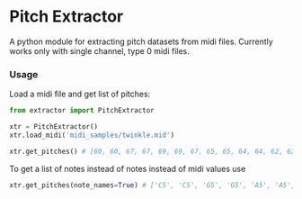 # Pitch Extractor

A python module for extracting pitch datasets from midi files. Currently works only with single channel, type 0 midi files. 

### Usage
Load a midi file and get list of pitches:

```python
from extractor import PitchExtractor

xtr = PitchExtractor()
xtr.load_midi('midi_samples/twinkle.mid')

xtr.get_pitches() # [60, 60, 67, 67, 69, 69, 67, 65, 65, 64, 64, 62, 62, 60]
```

To get a list of notes instead of notes instead of midi values use 
```python
xtr.get_pitches(note_names=True) # ['C5', 'C5', 'G5', 'G5', 'A5', 'A5', 'G5', 'F5', 'F5', 'E5', 'E5', 'D5', 'D5', 'C5']
```